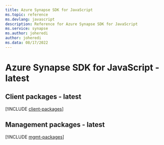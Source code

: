 ```yaml
---
title: Azure Synapse SDK for JavaScript
ms.topic: reference
ms.devlang: javascript
description: Reference for Azure Synapse SDK for JavaScript
ms.service: synapse
ms.author: joheredi
author: joheredi
ms.data: 08/17/2022
---
```

# Azure Synapse SDK for JavaScript - latest

## Client packages - latest
[!INCLUDE [client-packages](synapse-client-index.md)]
## Management packages - latest
[!INCLUDE [mgmt-packages](synapse-mgmt-index.md)]